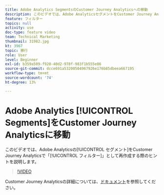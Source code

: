 ```yaml
---
title: Adobe Analytics SegmentsのCustomer Journey Analyticsへの移動
description: このビデオでは、Adobe AnalyticsセグメントをCustomer Journey Analyticsで「フィルター」として再作成する際のヒントを説明します。
feature: フィルター
topics: null
activity: use
doc-type: feature video
team: Technical Marketing
thumbnail: 31982.jpg
kt: 3967
topic: 移行
role: User
level: Beginner
exl-id: b359a509-f920-40d2-978f-983f1b555e86
source-git-commit: dcce691a53200504967926e176b85dbeea667195
workflow-type: tm+mt
source-wordcount: '74'
ht-degree: 13%

---
```


# Adobe Analytics [!UICONTROL Segments]をCustomer Journey Analyticsに移動

このビデオでは、Adobe Analyticsの[!UICONTROL セグメント]をCustomer Journey Analyticsで「[!UICONTROL フィルター]」として再作成する際のヒントを説明します。

>[!VIDEO](https://video.tv.adobe.com/v/31982/?quality=12)

Customer Journey Analyticsの詳細については、[ドキュメント](https://docs.adobe.com/content/help/ja-JP/analytics-platform/using/cja-landing.html)を参照してください。
